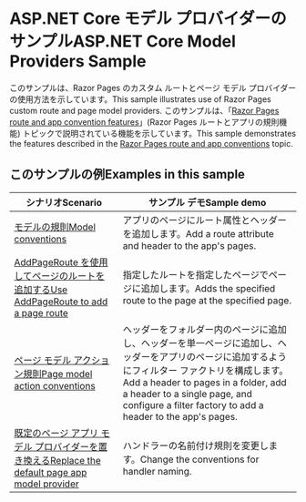 # <a name="aspnet-core-model-providers-sample"></a><span data-ttu-id="d7f62-101">ASP.NET Core モデル プロバイダーのサンプル</span><span class="sxs-lookup"><span data-stu-id="d7f62-101">ASP.NET Core Model Providers Sample</span></span>

<span data-ttu-id="d7f62-102">このサンプルは、Razor Pages のカスタム ルートとページ モデル プロバイダーの使用方法を示しています。</span><span class="sxs-lookup"><span data-stu-id="d7f62-102">This sample illustrates use of Razor Pages custom route and page model providers.</span></span> <span data-ttu-id="d7f62-103">このサンプルは、「[Razor Pages route and app convention features](https://docs.microsoft.com/aspnet/core/razor-pages/razor-pages-convention-features)」(Razor Pages ルートとアプリの規則機能) トピックで説明されている機能を示しています。</span><span class="sxs-lookup"><span data-stu-id="d7f62-103">This sample demonstrates the features described in the [Razor Pages route and app conventions](https://docs.microsoft.com/aspnet/core/razor-pages/razor-pages-convention-features) topic.</span></span>

## <a name="examples-in-this-sample"></a><span data-ttu-id="d7f62-104">このサンプルの例</span><span class="sxs-lookup"><span data-stu-id="d7f62-104">Examples in this sample</span></span>

| <span data-ttu-id="d7f62-105">シナリオ</span><span class="sxs-lookup"><span data-stu-id="d7f62-105">Scenario</span></span> | <span data-ttu-id="d7f62-106">サンプル デモ</span><span class="sxs-lookup"><span data-stu-id="d7f62-106">Sample demo</span></span> |
| -------- | ----------- |
| [<span data-ttu-id="d7f62-107">モデルの規則</span><span class="sxs-lookup"><span data-stu-id="d7f62-107">Model conventions</span></span>](https://docs.microsoft.com/aspnet/core/razor-pages/razor-pages-conventions#model-conventions) | <span data-ttu-id="d7f62-108">アプリのページにルート属性とヘッダーを追加します。</span><span class="sxs-lookup"><span data-stu-id="d7f62-108">Add a route attribute and header to the app's pages.</span></span> |
| [<span data-ttu-id="d7f62-109">AddPageRoute を使用してページのルートを追加する</span><span class="sxs-lookup"><span data-stu-id="d7f62-109">Use AddPageRoute to add a page route</span></span>](https://docs.microsoft.com/aspnet/core/razor-pages/razor-pages-conventions#configure-a-page-route) | <span data-ttu-id="d7f62-110">指定したルートを指定したページでページに追加します。</span><span class="sxs-lookup"><span data-stu-id="d7f62-110">Adds the specified route to the page at the specified page.</span></span> |
| [<span data-ttu-id="d7f62-111">ページ モデル アクション規則</span><span class="sxs-lookup"><span data-stu-id="d7f62-111">Page model action conventions</span></span>](https://docs.microsoft.com/aspnet/core/razor-pages/razor-pages-conventions#page-model-action-conventions) | <span data-ttu-id="d7f62-112">ヘッダーをフォルダー内のページに追加し、ヘッダーを単一ページに追加し、ヘッダーをアプリのページに追加するようにフィルター ファクトリを構成します。</span><span class="sxs-lookup"><span data-stu-id="d7f62-112">Add a header to pages in a folder, add a header to a single page, and configure a filter factory to add a header to the app's pages.</span></span> |
| [<span data-ttu-id="d7f62-113">既定のページ アプリ モデル プロバイダーを置き換える</span><span class="sxs-lookup"><span data-stu-id="d7f62-113">Replace the default page app model provider</span></span>](https://docs.microsoft.com/aspnet/core/razor-pages/razor-pages-conventions#replace-the-default-page-app-model-provider) | <span data-ttu-id="d7f62-114">ハンドラーの名前付け規則を変更します。</span><span class="sxs-lookup"><span data-stu-id="d7f62-114">Change the conventions for handler naming.</span></span> |
